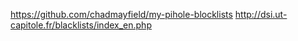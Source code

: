 https://github.com/chadmayfield/my-pihole-blocklists
http://dsi.ut-capitole.fr/blacklists/index_en.php
